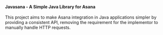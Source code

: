 #### Javasana - A Simple Java Library for Asana

This project aims to make Asana integration in Java applications simpler by
providing a consistent API, removing the requirement for the implementor to
manually handle HTTP requests.
